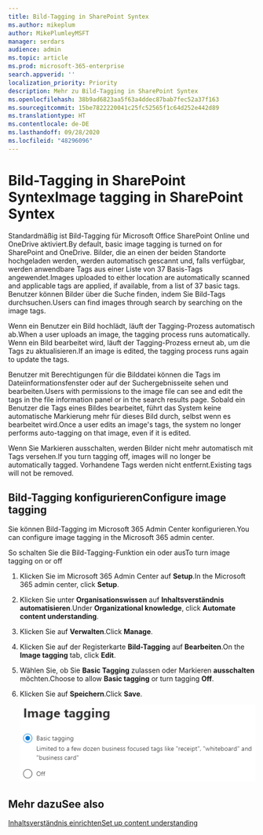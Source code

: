 ```yaml
---
title: Bild-Tagging in SharePoint Syntex
ms.author: mikeplum
author: MikePlumleyMSFT
manager: serdars
audience: admin
ms.topic: article
ms.prod: microsoft-365-enterprise
search.appverid: ''
localization_priority: Priority
description: Mehr zu Bild-Tagging in SharePoint Syntex
ms.openlocfilehash: 38b9ad6823aa5f63a4ddec87bab7fec52a37f163
ms.sourcegitcommit: 15be7822220041c25fc52565f1c64d252e442d89
ms.translationtype: HT
ms.contentlocale: de-DE
ms.lasthandoff: 09/28/2020
ms.locfileid: "48296096"
---
```

# <a name="image-tagging-in-sharepoint-syntex"></a><span data-ttu-id="96fd5-103">Bild-Tagging in SharePoint Syntex</span><span class="sxs-lookup"><span data-stu-id="96fd5-103">Image tagging in SharePoint Syntex</span></span>

<span data-ttu-id="96fd5-104">Standardmäßig ist Bild-Tagging für Microsoft Office SharePoint Online und OneDrive aktiviert.</span><span class="sxs-lookup"><span data-stu-id="96fd5-104">By default, basic image tagging is turned on for SharePoint and OneDrive.</span></span> <span data-ttu-id="96fd5-105">Bilder, die an einen der beiden Standorte hochgeladen werden, werden automatisch gescannt und, falls verfügbar, werden anwendbare Tags aus einer Liste von 37 Basis-Tags angewendet.</span><span class="sxs-lookup"><span data-stu-id="96fd5-105">Images uploaded to either location are automatically scanned and applicable tags are applied, if available, from a list of 37 basic tags.</span></span> <span data-ttu-id="96fd5-106">Benutzer können Bilder über die Suche finden, indem Sie Bild-Tags durchsuchen.</span><span class="sxs-lookup"><span data-stu-id="96fd5-106">Users can find images through search by searching on the image tags.</span></span>

<span data-ttu-id="96fd5-107">Wenn ein Benutzer ein Bild hochlädt, läuft der Tagging-Prozess automatisch ab.</span><span class="sxs-lookup"><span data-stu-id="96fd5-107">When a user uploads an image, the  tagging process runs automatically.</span></span> <span data-ttu-id="96fd5-108">Wenn ein Bild bearbeitet wird, läuft der Tagging-Prozess erneut ab, um die Tags zu aktualisieren.</span><span class="sxs-lookup"><span data-stu-id="96fd5-108">If an image is edited, the tagging process runs again to update the tags.</span></span>

<span data-ttu-id="96fd5-109">Benutzer mit Berechtigungen für die Bilddatei können die Tags im Dateiinformationsfenster oder auf der Suchergebnisseite sehen und bearbeiten.</span><span class="sxs-lookup"><span data-stu-id="96fd5-109">Users with permissions to the image file can see and edit the tags in the file information panel or in the search results page.</span></span> <span data-ttu-id="96fd5-110">Sobald ein Benutzer die Tags eines Bildes bearbeitet, führt das System keine automatische Markierung mehr für dieses Bild durch, selbst wenn es bearbeitet wird.</span><span class="sxs-lookup"><span data-stu-id="96fd5-110">Once a user edits an image's tags, the system no longer performs auto-tagging on that image, even if it is edited.</span></span>

<span data-ttu-id="96fd5-111">Wenn Sie Markieren ausschalten, werden Bilder nicht mehr automatisch mit Tags versehen.</span><span class="sxs-lookup"><span data-stu-id="96fd5-111">If you turn tagging off, images will no longer be automatically tagged.</span></span> <span data-ttu-id="96fd5-112">Vorhandene Tags werden nicht entfernt.</span><span class="sxs-lookup"><span data-stu-id="96fd5-112">Existing tags will not be removed.</span></span>

## <a name="configure-image-tagging"></a><span data-ttu-id="96fd5-113">Bild-Tagging konfigurieren</span><span class="sxs-lookup"><span data-stu-id="96fd5-113">Configure image tagging</span></span>

<span data-ttu-id="96fd5-114">Sie können Bild-Tagging im Microsoft 365 Admin Center konfigurieren.</span><span class="sxs-lookup"><span data-stu-id="96fd5-114">You can configure image tagging in the Microsoft 365 admin center.</span></span>  

<span data-ttu-id="96fd5-115">So schalten Sie die Bild-Tagging-Funktion ein oder aus</span><span class="sxs-lookup"><span data-stu-id="96fd5-115">To turn image tagging on or off</span></span>

1. <span data-ttu-id="96fd5-116">Klicken Sie im Microsoft 365 Admin Center auf **Setup**.</span><span class="sxs-lookup"><span data-stu-id="96fd5-116">In the Microsoft 365 admin center, click **Setup**.</span></span>

2. <span data-ttu-id="96fd5-117">Klicken Sie unter **Organisationswissen** auf **Inhaltsverständnis automatisieren**.</span><span class="sxs-lookup"><span data-stu-id="96fd5-117">Under **Organizational knowledge**, click **Automate content understanding**.</span></span>

3. <span data-ttu-id="96fd5-118">Klicken Sie auf **Verwalten**.</span><span class="sxs-lookup"><span data-stu-id="96fd5-118">Click **Manage**.</span></span>

4. <span data-ttu-id="96fd5-119">Klicken Sie auf der Registerkarte **Bild-Tagging** auf **Bearbeiten**.</span><span class="sxs-lookup"><span data-stu-id="96fd5-119">On the **Image tagging** tab, click **Edit**.</span></span>

5. <span data-ttu-id="96fd5-120">Wählen Sie, ob Sie **Basic Tagging** zulassen oder Markieren **ausschalten** möchten.</span><span class="sxs-lookup"><span data-stu-id="96fd5-120">Choose to allow **Basic tagging** or turn tagging **Off**.</span></span>

6. <span data-ttu-id="96fd5-121">Klicken Sie auf **Speichern**.</span><span class="sxs-lookup"><span data-stu-id="96fd5-121">Click **Save**.</span></span>

    ![Screenshot der Bild-Tagging-Steuerung](../media/content-understanding/sharepoint-syntex-image-tagging-control.png)

## <a name="see-also"></a><span data-ttu-id="96fd5-123">Mehr dazu</span><span class="sxs-lookup"><span data-stu-id="96fd5-123">See also</span></span>

[<span data-ttu-id="96fd5-124">Inhaltsverständnis einrichten</span><span class="sxs-lookup"><span data-stu-id="96fd5-124">Set up content understanding</span></span>](set-up-content-understanding.md)